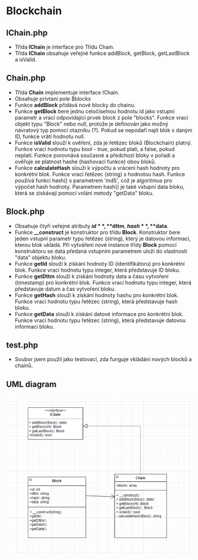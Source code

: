 # **Blockchain**
## IChain.php
- Třída **IChain** je interface pro Třídu Chain.
- Třída **IChain** obsahuje veřejné funkce addBlock, getBlock, getLastBlock a isValid.

## Chain.php
- Třída **Chain** implementuje interface IChain.
- Obsahuje privtaní pole $blocks
- Funkce **addBlock** přidává nové blocky do chainu.
- Funkce **getBlock** bere jednu celočíselnou hodnotu id jako vstupní parametr a vrací odpovídající prvek block z pole "blocks". Funkce vrací objekt typu "Block" nebo null, protože je definován jako možný návratový typ       pomocí otazníku (?). Pokud se nepodaří najít blok s daným ID, funkce vrátí hodnotu null.
- Funkce **isValid** slouží k ověření, zda je řetězec bloků (Blockchain) platný. Funkce vrací hodnotu typu bool - true, pokud platí, a false, pokud neplatí. Funkce porovnává současné a předchozí bloky v pořadí a ověřuje se   platnost hashe (hashovací funkce) obou bloků.
- Funkce **calculateHash** slouží k výpočtu a vrácení hash hodnoty pro konkrétní blok. Funkce vrací řetězec (string) s hodnotou hash. Funkce používá funkci hash() s parametrem 'md5', což je algoritmus pro výpočet hash         hodnoty. Parametrem hash() je také vstupní data bloku, která se získávají pomocí volání metody "getData" bloku.

## Block.php
- Obsahuje čtyři veřejné atributy **$id**, **$dttm**, **$hash**, **$data**.
- Funkce **__construct**  je konstruktor pro třídu **Block**. Konstruktor bere jeden vstupní parametr typu řetězec (string), který je datovou informací, kterou blok ukládá. Při vytváření nové instance třídy **Block** pomocí   konstruktoru se data předaná vstupním parametrem uloží do vlastnosti "data" objektu bloku.
- Funkce **getId** slouží k získání hodnoty ID (identifikátoru) pro konkrétní blok. Funkce vrací hodnotu typu integer, která představuje ID bloku.
- Funkce **getDttm** slouží k získání hodnoty data a času vytvoření (timestamp) pro konkrétní blok. Funkce vrací hodnotu typu integer, která představuje datum a čas vytvoření bloku.
- Funkce **getHash** slouží k získání hodnoty hashu pro konkrétní blok. Funkce vrací hodnotu typu řetězec (string), která představuje hash bloku.
- Funkce **getData** slouží k získání datové informace pro konkrétní blok. Funkce vrací hodnotu typu řetězec (string), která představuje datovou informaci bloku.

## test.php
- Soubor jsem použil jako testovací, zda funguje vkládání nových blocků a chainů.

## UML diagram

![desktop](https://raw.githubusercontent.com/nytornn/PHP/main/blockchain/umldiagram.png)
